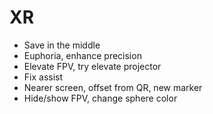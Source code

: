 # XR

- Save in the middle
- Euphoria, enhance precision
- Elevate FPV, try elevate projector
- Fix assist
- Nearer screen, offset from QR, new marker
- Hide/show FPV, change sphere color

